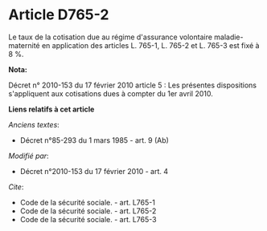# Article D765-2

Le taux de la cotisation due au régime d'assurance volontaire maladie-maternité en application des articles L. 765-1, L.
765-2 et L. 765-3 est fixé à 8 %.

**Nota:**

Décret n° 2010-153 du 17 février 2010 article 5 : Les présentes dispositions s'appliquent aux cotisations dues à compter du
1er avril 2010.

**Liens relatifs à cet article**

_Anciens textes_:

  - Décret n°85-293 du 1 mars 1985 - art. 9 (Ab)

_Modifié par_:

  - Décret n°2010-153 du 17 février 2010 - art. 4

_Cite_:

  - Code de la sécurité sociale. - art. L765-1
  - Code de la sécurité sociale. - art. L765-2
  - Code de la sécurité sociale. - art. L765-3
